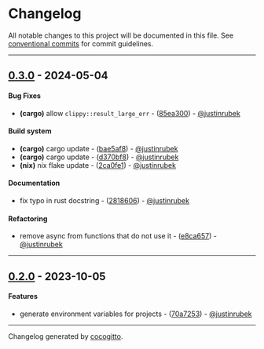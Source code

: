 # Changelog
All notable changes to this project will be documented in this file. See [conventional commits](https://www.conventionalcommits.org/) for commit guidelines.

- - -
## [0.3.0](https://github.com/justinrubek/project-runner/compare/d370bf8ed363d2999fcef9d18db81035ae90a5eb..0.3.0) - 2024-05-04
#### Bug Fixes
- **(cargo)** allow `clippy::result_large_err` - ([85ea300](https://github.com/justinrubek/project-runner/commit/85ea3005631662bea1768bcf071461b7942770c8)) - [@justinrubek](https://github.com/justinrubek)
#### Build system
- **(cargo)** cargo update - ([bae5af8](https://github.com/justinrubek/project-runner/commit/bae5af8b9b59e3fe0c9022b8b90b6512213ecf23)) - [@justinrubek](https://github.com/justinrubek)
- **(cargo)** cargo update - ([d370bf8](https://github.com/justinrubek/project-runner/commit/d370bf8ed363d2999fcef9d18db81035ae90a5eb)) - [@justinrubek](https://github.com/justinrubek)
- **(nix)** nix flake update - ([2ca0fe1](https://github.com/justinrubek/project-runner/commit/2ca0fe11b66c5c123606772d42b597809f6dea68)) - [@justinrubek](https://github.com/justinrubek)
#### Documentation
- fix typo in rust docstring - ([2818606](https://github.com/justinrubek/project-runner/commit/2818606d7a84c25c3e9a0c97c60d4726f25a4006)) - [@justinrubek](https://github.com/justinrubek)
#### Refactoring
- remove async from functions that do not use it - ([e8ca657](https://github.com/justinrubek/project-runner/commit/e8ca6574ad136996fbf076eb788696ab062cee98)) - [@justinrubek](https://github.com/justinrubek)

- - -

## [0.2.0](https://github.com/justinrubek/project-runner/compare/0.1.0..0.2.0) - 2023-10-05
#### Features
- generate environment variables for projects - ([70a7253](https://github.com/justinrubek/project-runner/commit/70a7253cec2c14b5f227d58f1f7b59dc97a334e3)) - [@justinrubek](https://github.com/justinrubek)

- - -

Changelog generated by [cocogitto](https://github.com/cocogitto/cocogitto).